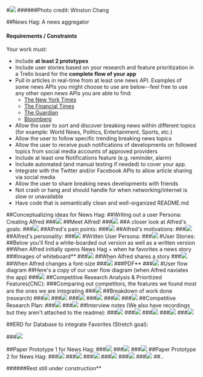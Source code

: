
#![](readmefiles/MainForProject.png)
######Photo credit: Winston Chang

##News Hag: A news aggregator




#### Requirements / Constraints

Your work must:

- Include **at least 2 prototypes**
- Include user stories based on your research and feature prioritization in a Trello board for the **complete flow of your app**
- Pull in articles in real-time from at least one news API. Examples of some news APIs you might choose to use are below--feel free to use any other open news APIs you are able to find:
    - [The New York Times](http://developer.nytimes.com/)
    - [The Financial Times](https://developer.ft.com/docs)
    - [The Guardian](http://open-platform.theguardian.com/access/)
    - [Bloomberg](http://www.bloomberglabs.com/api/)
- Allow the user to sort and discover breaking news within different topics (for example: World News, Politics, Entertainment, Sports, etc.)
- Allow the user to follow specific trending breaking news topics
- Allow the user to receive push notifications of developments on followed topics from social media accounts of approved providers
- Include at least one Notifications feature (e.g. reminder, alarm)
- Include automated (and manual testing if needed) to cover your app.
- Integrate with the Twitter and/or Facebook APIs to allow article sharing via social media
- Allow the user to share breaking news developments with friends
- Not crash or hang and should handle for when networking/internet is slow or unavailable
- Have code that is semantically clean and well-organized README.md

##Conceptualizing ideas for News Hag:
##Writing out a user Persona: Creating Alfred
###![](readmefiles/1.jpg)
##Meet Alfred!
###![](readmefiles/alfred.jpeg)
##A closer look at Alfred's goals:
###![](readmefiles/2.jpg)
##Alfred's pain points:
###![](readmefiles/3.jpg)
##Alfred's motivations:
###![](readmefiles/4.jpg)
##Alfred's personality:
###![](readmefiles/5.jpg)
#Written User Persona:
###![](readmefiles/WrittenUserPersonas.jpg)
#User Stories:
##Below you'll find a white-boarded out version as well as a written version
##When Alfred initially opens News Hag + when he favorites a news story
###Images of whiteboard**
###![](readmefiles/6.jpg)
##When Alfred shares a story
###![](readmefiles/7.jpg)
##When Alfred changes a font-size
###![](readmefiles/8.jpg)
###PDF**
###![](readmefiles/us1.jpg)
#User flow diagram
##Here's a copy of our user flow diagram (when Alfred naviates the app)
###![](readmefiles/9.jpg)
##Competitive Research Analysis & Prioritized Features(CNC):
###Comparing  out competitors, the features we found most are the ones we are integrating
###![](readmefiles/CNC.jpg)
##Breakdown of work done (research)
###![](readmefiles/2b.jpg)
###![](readmefiles/1b.jpg)
###![](readmefiles/4b.jpg)
###![](readmefiles/3b.jpg)
###![](readmefiles/5b.jpg)
###![](readmefiles/6b.jpg)
##Competitive Research Plan:
###![](readmefiles/Rplan.jpg)
###![](readmefiles/Rplan2.jpg)
##Interview notes (We also have recordings but they aren't attached to the readme):
###![](readmefiles/iq1.jpg)
###![](readmefiles/i1.jpg)
###![](readmefiles/i2.jpg)
###![](readmefiles/i3.jpg)
###![](readmefiles/i4.jpg)


##ERD for Database to integrate Favorites (Stretch goal):

###![](readmefiles/erd.jpg)

##Paper Prototype 1 for News Hag:
###![](readmefiles/p1p1.jpg)
###![](readmefiles/p2p1.jpg)
###![](readmefiles/p3p1.jpg)
##Paper Prototype 2 for News Hag:
###![](readmefiles/p21.jpg)
###![](readmefiles/p22.jpg)
###![](readmefiles/p23.jpg)
###![](readmefiles/p24.jpg)
###![](readmefiles/p2t1.png)
###![](readmefiles/p2t2.png)
##..

######Rest still under construction**







